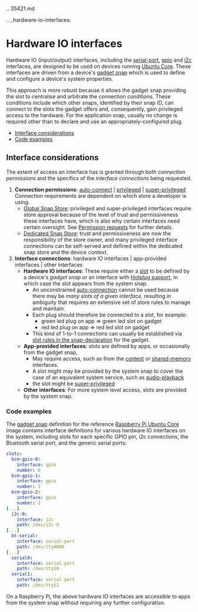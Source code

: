 .. 35421.md

.. _hardware-io-interfaces:

# Hardware IO interfaces

Hardware IO (input/output) interfaces, including the [serial-port](the-serial-port-interface.md), [gpio](the-gpio-interface.md) and [i2c](the-i2c-interface.md) interfaces, are designed to be used on devices running [Ubuntu Core](glossary.md#hardware-io-interfaces-heading--ubuntu-core). These interfaces are driven from a device's [gadget snap](gadget-snaps.md) which is used to define and configure a device's system properties.

This approach is more robust because it allows the gadget snap providing the slot to centralise and arbitrate the connection conditions. These conditions include which other snaps, identified by  their snap ID, can connect to the slots the gadget offers and, consequently, gain privileged access to the hardware.  For the application snap, usually no change is required other than to declare and use an appropriately-configured plug.

- [Interface considerations](#hardware-io-interfaces-heading--considerations)
- [Code examples](#hardware-io-interfaces-heading--examples)

<h2 id='hardware-io-interfaces-heading--considerations'>Interface considerations</h2>

The extent of access an interface has is granted through both _connection permissions_ and the specifics of the _interface connections_ being requested.

1. **Connection permissions**: [auto-connect](the-interface-auto-connection-mechanism.md) | [privileged](interface-management.md) | [super-privileged](super-privileged-interfaces.md)
   </br>Connection requirements are dependent on which store a developer is using.
     - [Global Snap Store](glossary.md#hardware-io-interfaces-heading--snap-store): privileged and super-privileged interfaces require store approval because of the level of trust and permissiveness these interfaces have, which is also why certain interfaces need certain oversight. See [Permission requests](permission-requests.md) for further details.
    * [Dedicated Snap Store](glossary.md#hardware-io-interfaces-heading--dedicated): trust and permissiveness are now  the responsibility of the store owner, and many privileged interface connections can be self-served and defined within the dedicated snap store and the device context.
1. **Interface connections**: hardware IO interfaces | app-provided interfaces | other interfaces
    * **Hardware IO interfaces**: These require either a [slot](interface-management.md#hardware-io-interfaces-heading--slots-plugs) to be defined by a device's _gadget snap_ or an interface with [Hotplug support](https://snapcraft.io/docs/hotplug-support), in which case the slot appears from the system snap.
      * An unconstrained [auto-connection](the-interface-auto-connection-mechanism.md#hardware-io-interfaces-heading--autoconnect) cannot be used because there may be _many slots of a given interface_, resulting in ambiguity that requires  an extensive set of store rules to manage and maintain.
      * Each plug should therefore be connected to a slot, for example:
        * green led plug on app => green led slot on gadget
        * red led plug on app => red led slot on gadget
      - This kind of 1-to-1 connections can usually be established via [slot rules in the snap-declaration](the-interface-auto-connection-mechanism.md) for the gadget.
    * **App-provided interfaces**: slots are defined by apps, or occasionally from the gadget snap,
      * May require access, such as from the [content](the-content-interface.md) or [shared-memory](the-shared-memory-interface.md) interfaces.
      * A slot might may be provided by the system snap to cover the case of an equivalent system service, such as [audio-playback](the-audio-playback-interface.md)
      * the slot might be [super-privileged](super-privileged-interfaces.md)
    * **Other interfaces**: For more system level access, slots are provided by the system snap.

<h3 id='hardware-io-interfaces-heading--code-examples'>Code examples</h3>

The [gadget snap](https://github.com/snapcore/pi-gadget/tree/20-arm64) definition for the reference [Raspberry Pi Ubuntu Core](https://ubuntu.com/core/docs/install-raspberry-pi) image contains interface definitions for various hardware IO interfaces on the system, including slots for each specific GPIO pin, i2c connections, the Bluetooth serial port, and the generic serial ports:

```yaml
slots:
  bcm-gpio-0:
    interface: gpio
    number: 0
  bcm-gpio-1:
    interface: gpio
    number: 1
  bcm-gpio-2:
    interface: gpio
    number: 2
[...]
  i2c-0:
    interface: i2c
    path: /dev/i2c-0
[...]
  bt-serial:
    interface: serial-port
    path: /dev/ttyAMA0
[...]
  serial0:
    interface: serial-port
    path: /dev/ttyS0
  serial1:
    interface: serial-port
    path: /dev/ttyS1
```

On a Raspberry Pi, the above hardware IO interfaces are accessible to apps from the system snap without requiring any further configuration.